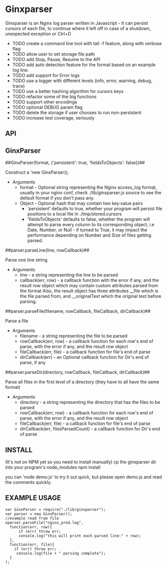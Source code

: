 Ginxparser
===================

Ginxparser is an Nginx log parser written in Javascript - It can persist cursors of each file, to continue where it left off in case of a
shutdown, unexpected exception or Ctrl+D

* TODO create a command line tool with tail -f feature, along with verbose flag
* TODO allow user to set storage file path
* TODO add Stop, Pause, Resume to the API 
* TODO add auto detection feature for the format based on an example log line.
* TODO add support for Error logs
* TODO use a logger with different levels (info, error, warning, debug, trace)
* TODO use a better hashing algorithm for cursors keys
* TODO refactor some of the big functions
* TODO support other encodings
* TODO optional DEBUG param flag
* TODO delete the storage if user chooses to run non-persistent
* TODO increase test coverage, seriously

API
---
 
GinxParser
---------
	
##GinxParser(format, {'persistent': true, 'fieldsToObjects': false})##

Construct a 'new GinxParser();
* Arguments
	* format - Optional string representing the Nginx access_log format, usually in your nginx conf, check ./lib/ginxparser.js source to see the default format if you don't pass any.
	* Object - Optional hash that may contain two key:value pairs
	  * 'persistent' defaults to true, whether your program will persist file positions to a local file in ./tmp/stored.cursors
	  * 'fieldsToObjects' defaults to false, whether the program will attempt to parse every column to its corresponding object, i.e Date, Number, or Null - if turned to True, it may impact the performance depending on Number and Size of files getting parsed.


##parser.parseLine(line, rowCallback)##

Parse one line string
* Arguments
	* line - a string representing the line to be parsed
	* callback(err, row) - a callback function with the error if any, and the result row object which may contain custom attributes parsed from the format
	Also, the result object has three attributes __file which is the file parsed from, and __originalText which the original text before parsing.


##parser.parseFile(filename, rowCallback, fileCallback, dirCallback)##

Parse a file
* Arguments
	* filename - a string representing the file to be parsed
	* rowCallback(err, row) - a callback function for each row's end of parse, with the error if any, and the result row object
	* fileCallback(err, file) - a callback function for file's end of parse
	* dirCallback(err) - an Optional callback function for Dir's end of parse, if any

##parser.parseDir(directory, rowCallback, fileCallback, dirCallback)##

Parse all files in the first level of a directory (they have to all have the same format)
* Arguments
	* directory - a string representing the directory that has the files to be parsed
	* rowCallback(err, row) - a callback function for each row's end of parse, with the error if any, and the result row object
	* fileCallback(err, file) - a callback function for file's end of parse
	* dirCallback(err, filesParsedCount) - a callback function for Dir's end of parse

INSTALL
-------
  (It's not on NPM yet so you need to install manually)
  cp the ginxparser dir into your program's node_modules
  npm install

  you can 'node demo.js' to try it out quick, but please open demo.js and read the comments quickly.

EXAMPLE USAGE
-------------

	var GinxParser = require("./lib/ginxparser");
	var parser = new GinxParser();
	//example read from file
	nparser.parseFile("nginx_prod.log", 	
	  function(err, row){
		  if (err) throw err;
		  console.log("this will print each parsed line:" + row);
	  },	  
	  function(err, file){
		if (err) throw err;
		 console.log(file + " parsing complete");
	  }
	);
